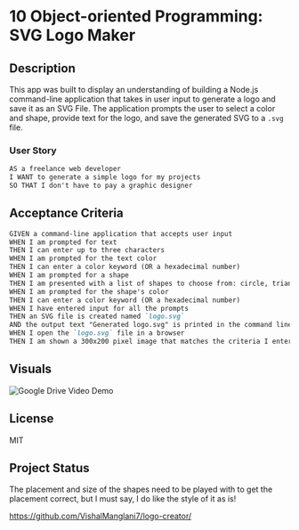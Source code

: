 # 10 Object-oriented Programming: SVG Logo Maker

## Description

This app was built to display an understanding of building a Node.js command-line application that takes in user input to generate a logo and save it as an SVG File. The application prompts the user to select a color and shape, provide text for the logo, and save the generated SVG to a `.svg` file.

### User Story

```md
AS a freelance web developer
I WANT to generate a simple logo for my projects
SO THAT I don't have to pay a graphic designer
```

## Acceptance Criteria

```md
GIVEN a command-line application that accepts user input
WHEN I am prompted for text
THEN I can enter up to three characters
WHEN I am prompted for the text color
THEN I can enter a color keyword (OR a hexadecimal number)
WHEN I am prompted for a shape
THEN I am presented with a list of shapes to choose from: circle, triangle, and square
WHEN I am prompted for the shape's color
THEN I can enter a color keyword (OR a hexadecimal number)
WHEN I have entered input for all the prompts
THEN an SVG file is created named `logo.svg`
AND the output text "Generated logo.svg" is printed in the command line
WHEN I open the `logo.svg` file in a browser
THEN I am shown a 300x200 pixel image that matches the criteria I entered
```

## Visuals

![Google Drive Video Demo](https://drive.google.com/file/d/1StjplYGPw8mq2CGGoXfyrw9EanjLvp7j/view)


## License

MIT

## Project Status

The placement and size of the shapes need to be played with to get the placement correct, but I must say, I do like the style of it as is!

https://github.com/VishalManglani7/logo-creator/

